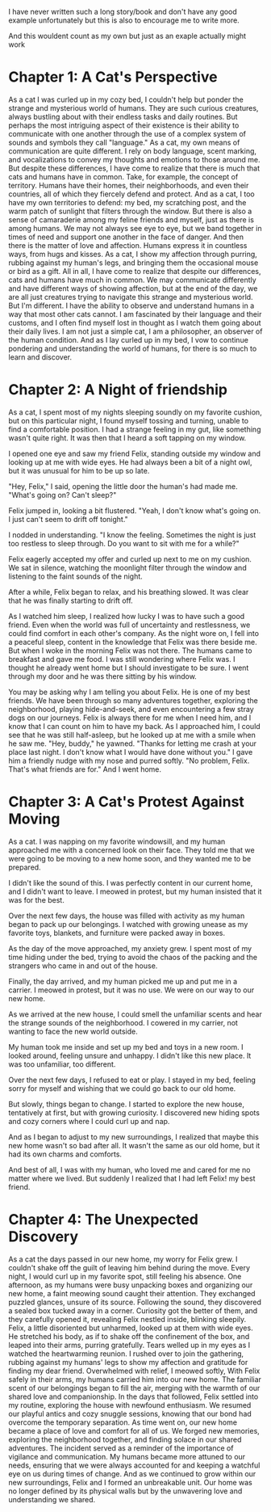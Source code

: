 I have never written such a long story/book and don't have any good example unfortunately but this is also to encourage me to write more.

And this wouldent count as my own but just as an exaple actually might work

# Chapter 1: A Cat's Perspective

As a cat I was curled up in my cozy bed, I couldn't help but ponder the strange and mysterious world of humans. They are such curious creatures, always bustling about with their endless tasks and daily routines.
But perhaps the most intriguing aspect of their existence is their ability to communicate with one another through the use of a complex system of sounds and symbols they call "language."
As a cat, my own means of communication are quite different. I rely on body language, scent marking, and vocalizations to convey my thoughts and emotions to those around me. But despite these differences, I have come to realize that there is much that cats and humans have in common.
Take, for example, the concept of territory. Humans have their homes, their neighborhoods, and even their countries, all of which they fiercely defend and protect. And as a cat, I too have my own territories to defend: my bed, my scratching post, and the warm patch of sunlight that filters through the window.
But there is also a sense of camaraderie among my feline friends and myself, just as there is among humans. We may not always see eye to eye, but we band together in times of need and support one another in the face of danger.
And then there is the matter of love and affection. Humans express it in countless ways, from hugs and kisses. As a cat, I show my affection through purring, rubbing against my human's legs, and bringing them the occasional mouse or bird as a gift.
All in all, I have come to realize that despite our differences, cats and humans have much in common. We may communicate differently and have different ways of showing affection, but at the end of the day, we are all just creatures trying to navigate this strange and mysterious world.
But I'm different. I have the ability to observe and understand humans in a way that most other cats cannot. I am fascinated by their language and their customs, and I often find myself lost in thought as I watch them going about their daily lives. I am not just a simple cat, I am a philosopher, an observer of the human condition. And as I lay curled up in my bed, I vow to continue pondering and understanding the world of humans, for there is so much to learn and discover.

# Chapter 2: A Night of friendship

As a cat, I spent most of my nights sleeping soundly on my favorite cushion, but on this particular night, I found myself tossing and turning, unable to find a comfortable position. I had a strange feeling in my gut, like something wasn't quite right. It was then that I heard a soft tapping on my window.

I opened one eye and saw my friend Felix, standing outside my window and looking up at me with wide eyes. He had always been a bit of a night owl, but it was unusual for him to be up so late.

"Hey, Felix," I said, opening the little door the human's had made me. "What's going on? Can't sleep?"

Felix jumped in, looking a bit flustered. "Yeah, I don't know what's going on. I just can't seem to drift off tonight."

I nodded in understanding. "I know the feeling. Sometimes the night is just too restless to sleep through. Do you want to sit with me for a while?"

Felix eagerly accepted my offer and curled up next to me on my cushion. We sat in silence, watching the moonlight filter through the window and listening to the faint sounds of the night.

After a while, Felix began to relax, and his breathing slowed. It was clear that he was finally starting to drift off.

As I watched him sleep, I realized how lucky I was to have such a good friend. Even when the world was full of uncertainty and restlessness, we could find comfort in each other's company. As the night wore on, I fell into a peaceful sleep, content in the knowledge that Felix was there beside me. But when I woke in the morning Felix was not there. The humans came to breakfast and gave me food. I was still wondering where Felix was. I thought he already went home but I should investigate to be sure. I went through my door and he was there sitting by his window.

You may be asking why I am telling you about Felix. He is one of my best friends. We have been through so many adventures together, exploring the neighborhood, playing hide-and-seek, and even encountering a few stray dogs on our journeys. Felix is always there for me when I need him, and I know that I can count on him to have my back.
As I approached him, I could see that he was still half-asleep, but he looked up at me with a smile when he saw me.
"Hey, buddy," he yawned. "Thanks for letting me crash at your place last night. I don't know what I would have done without you."
I gave him a friendly nudge with my nose and purred softly. "No problem, Felix. That's what friends are for." And I went home.

# Chapter 3: A Cat's Protest Against Moving

As a cat. I was napping on my favorite windowsill, and my human approached me with a concerned look on their face. They told me that we were going to be moving to a new home soon, and they wanted me to be prepared.

I didn't like the sound of this. I was perfectly content in our current home, and I didn't want to leave. I meowed in protest, but my human insisted that it was for the best.

Over the next few days, the house was filled with activity as my human began to pack up our belongings. I watched with growing unease as my favorite toys, blankets, and furniture were packed away in boxes.

As the day of the move approached, my anxiety grew. I spent most of my time hiding under the bed, trying to avoid the chaos of the packing and the strangers who came in and out of the house.

Finally, the day arrived, and my human picked me up and put me in a carrier. I meowed in protest, but it was no use. We were on our way to our new home.

As we arrived at the new house, I could smell the unfamiliar scents and hear the strange sounds of the neighborhood. I cowered in my carrier, not wanting to face the new world outside.

My human took me inside and set up my bed and toys in a new room. I looked around, feeling unsure and unhappy. I didn't like this new place. It was too unfamiliar, too different.

Over the next few days, I refused to eat or play. I stayed in my bed, feeling sorry for myself and wishing that we could go back to our old home.

But slowly, things began to change. I started to explore the new house, tentatively at first, but with growing curiosity. I discovered new hiding spots and cozy corners where I could curl up and nap.

And as I began to adjust to my new surroundings, I realized that maybe this new home wasn't so bad after all. It wasn't the same as our old home, but it had its own charms and comforts.

And best of all, I was with my human, who loved me and cared for me no matter where we lived. But suddenly I realized that I had left Felix! my best friend.


# Chapter 4: The Unexpected Discovery

As a cat the days passed in our new home, my worry for Felix grew. I couldn't shake off the guilt of leaving him behind during the move. Every night, I would curl up in my favorite spot, still feeling his absence.
One afternoon, as my humans were busy unpacking boxes and organizing our new home, a faint meowing sound caught their attention. They exchanged puzzled glances, unsure of its source.
Following the sound, they discovered a sealed box tucked away in a corner. Curiosity got the better of them, and they carefully opened it, revealing Felix nestled inside, blinking sleepily.
Felix, a little disoriented but unharmed, looked up at them with wide eyes. He stretched his body, as if to shake off the confinement of the box, and leaped into their arms, purring gratefully.
Tears welled up in my eyes as I watched the heartwarming reunion. I rushed over to join the gathering, rubbing against my humans' legs to show my affection and gratitude for finding my dear friend.
Overwhelmed with relief, I meowed softly,
With Felix safely in their arms, my humans carried him into our new home. The familiar scent of our belongings began to fill the air, merging with the warmth of our shared love and companionship.
In the days that followed, Felix settled into my routine, exploring the house with newfound enthusiasm. We resumed our playful antics and cozy snuggle sessions, knowing that our bond had overcome the temporary separation.
As time went on, our new home became a place of love and comfort for all of us. We forged new memories, exploring the neighborhood together, and finding solace in our shared adventures.
The incident served as a reminder of the importance of vigilance and communication. My humans became more attuned to our needs, ensuring that we were always accounted for and keeping a watchful eye on us during times of change.
And as we continued to grow within our new surroundings, Felix and I formed an unbreakable unit. Our home was no longer defined by its physical walls but by the unwavering love and understanding we shared.
